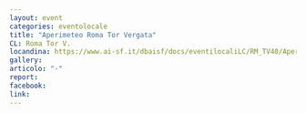 ```yaml
---
layout: event
categories: eventolocale
title: "Aperimeteo Roma Tor Vergata"
CL: Roma Tor V.
locandina: https://www.ai-sf.it/dbaisf/docs/eventilocaliLC/RM_TV40/Aperimeteo_RomaTV.jpg
gallery:
articolo: "-"
report:
facebook: 
link: 
---
```

